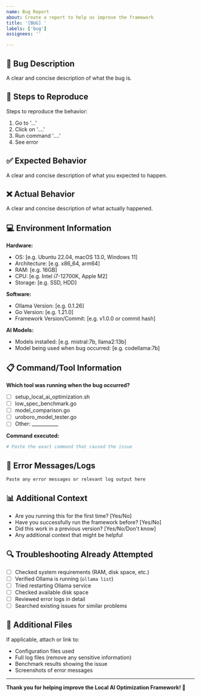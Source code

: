 ```yaml
---
name: Bug Report
about: Create a report to help us improve the framework
title: '[BUG] '
labels: ['bug']
assignees: ''

---
```


## 🐛 Bug Description
A clear and concise description of what the bug is.

## 🔄 Steps to Reproduce
Steps to reproduce the behavior:
1. Go to '...'
2. Click on '....'
3. Run command '....'
4. See error

## ✅ Expected Behavior
A clear and concise description of what you expected to happen.

## ❌ Actual Behavior
A clear and concise description of what actually happened.

## 💻 Environment Information
**Hardware:**
- OS: [e.g. Ubuntu 22.04, macOS 13.0, Windows 11]
- Architecture: [e.g. x86_64, arm64]
- RAM: [e.g. 16GB]
- CPU: [e.g. Intel i7-12700K, Apple M2]
- Storage: [e.g. SSD, HDD]

**Software:**
- Ollama Version: [e.g. 0.1.26]
- Go Version: [e.g. 1.21.0]
- Framework Version/Commit: [e.g. v1.0.0 or commit hash]

**AI Models:**
- Models installed: [e.g. mistral:7b, llama2:13b]
- Model being used when bug occurred: [e.g. codellama:7b]

## 📋 Command/Tool Information
**Which tool was running when the bug occurred?**
- [ ] setup_local_ai_optimization.sh
- [ ] low_spec_benchmark.go
- [ ] model_comparison.go
- [ ] uroboro_model_tester.go
- [ ] Other: ___________

**Command executed:**
```bash
# Paste the exact command that caused the issue
```

## 📝 Error Messages/Logs
```
Paste any error messages or relevant log output here
```

## 📊 Additional Context
- Are you running this for the first time? [Yes/No]
- Have you successfully run the framework before? [Yes/No]
- Did this work in a previous version? [Yes/No/Don't know]
- Any additional context that might be helpful

## 🔍 Troubleshooting Already Attempted
- [ ] Checked system requirements (RAM, disk space, etc.)
- [ ] Verified Ollama is running (`ollama list`)
- [ ] Tried restarting Ollama service
- [ ] Checked available disk space
- [ ] Reviewed error logs in detail
- [ ] Searched existing issues for similar problems

## 📎 Additional Files
If applicable, attach or link to:
- Configuration files used
- Full log files (remove any sensitive information)
- Benchmark results showing the issue
- Screenshots of error messages

---

**Thank you for helping improve the Local AI Optimization Framework! 🚀**